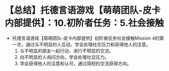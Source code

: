 # 【总结】托德言语游戏【萌萌团队-皮卡内部提供】：10.初阶者任务：5.社会接触

-   托德言语游戏【萌萌团队-皮卡内部提供】初阶者任务社会接触Mission 4的第一次，通过与不明显的人互动，学会处理社交压力和获得他人的注意。
    1.  与不明显的朋友一起行动，进行不明显的交流。
    2.  向不明显的人询问方向，学会处理社交压力。
    3.  学会获得他人的注意和认可，通过简短的交流获得方向。